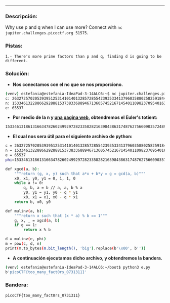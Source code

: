 ***
### Descripción:
Why use p and q when I can use more? Connect with `nc jupiter.challenges.picoctf.org 51575`.

### Pistas: 
```
1.- There's more prime factors than p and q, finding d is going to be different.
```

### Solución:
- **Nos conectamos con el nc que se nos proporciono.**
```bash
(venv) estefania@estefania-IdeaPad-3-14ALC6:~$ nc jupiter.challenges.picoctf.org 51575
c: 263272570205393951253141014013285728554239353341379603588025825918448007739534404275129100201452635736875913429241630570420026298377686600402129886764151610190841799319238139057646852638657514846301079070908103467280810547311069152807730102631753343989680315605015624684846250994532779224734758900074567982359997573162601491154895285130663984
n: 15334613228866292888153738336889467136057452167145401109823709540163589247725786827693282120140133357829305354432178840439591668207028090502816257685443185604949492421164369652895248831259686006948411195253697623134298556631917441996542389985733502547623600846922302589948568874794576766378055203417613203669953409320064231678315398154638097523
e: 65537
```

- **Por medio de la n y [una pagina web](https://www.alpertron.com.ar/ECM.HTM), obtendremos el Euler's totient:**
```bash
15334613186131663478260249929728233582821639843863174876275660903572489230727578994926542562870319602960749255631404187530491787353156909972039527676440747419296485746746711146007428863434056361473683801002362533803511194878529683183650084801871360761306785937833286132880909327388094988215881656722511174353314672533424059417886720000000000000
```
- **El cual nos sera útil para el siguiente archivo de python:**
```bash
c = 263272570205393951253141014013285728554239353341379603588025825918448007739534404275129100201452635736875913429241630570420026298377686600402129886764151610190841799319238139057646852638657514846301079070908103467280810547311069152807730102631753343989680315605015624684846250994532779224734758900074567982359997573162601491154895285130663984
n = 15334613228866292888153738336889467136057452167145401109823709540163589247725786827693282120140133357829305354432178840439591668207028090502816257685443185604949492421164369652895248831259686006948411195253697623134298556631917441996542389985733502547623600846922302589948568874794576766378055203417613203669953409320064231678315398154638097523
e = 65537
phi=15334613186131663478260249929728233582821639843863174876275660903572489230727578994926542562870319602960749255631404187530491787353156909972039527676440747419296485746746711146007428863434056361473683801002362533803511194878529683183650084801871360761306785937833286132880909327388094988215881656722511174353314672533424059417886720000000000000

def xgcd(a, b):
    """return (g, x, y) such that a*x + b*y = g = gcd(a, b)"""
    x0, x1, y0, y1 = 0, 1, 1, 0
    while a != 0:
        q, b, a = b // a, a, b % a
        y0, y1 = y1, y0 - q * y1
        x0, x1 = x1, x0 - q * x1
    return b, x0, y0

def mulinv(a, b):
    """return x such that (x * a) % b == 1"""
    g, x, _ = xgcd(a, b)
    if g == 1:
        return x % b

d = mulinv(e, phi)
m = pow(c, d, n)
print(m.to_bytes(m.bit_length(), 'big').replace(b'\x00', b''))
```
- **A continuación ejecutamos dicho archivo, y obtendremos la bandera.**
```bash
(venv) estefania@estefania-IdeaPad-3-14ALC6:~/boot$ python3 e.py 
b'picoCTF{too_many_fact0rs_0731311}'
```

### Bandera:
```
picoCTF{too_many_fact0rs_0731311}
```
